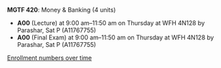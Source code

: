 **MGTF 420**: Money & Banking (4 units)

- **A00** (Lecture) at 9:00 am–11:50 am on Thursday at WFH 4N128 by Parashar, Sat P (A11767755)
- **A00** (Final Exam) at 9:00 am–11:50 am on Thursday at WFH 4N128 by Parashar, Sat P (A11767755)

[Enrollment numbers over time](./MGTF420.tsv)
